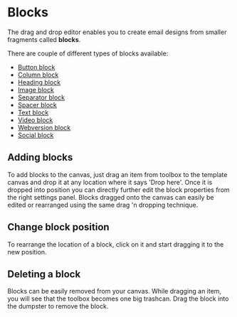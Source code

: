 # Blocks

The drag and drop editor enables you to create email designs from smaller fragments called 
**blocks**. 

There are couple of different types of blocks available:

- [Button block](copernica-docs:MarketingSuite/template-editor/blocks/button)
- [Column block](copernica-docs:MarketingSuite/template-editor/blocks/column)
- [Heading block](copernica-docs:MarketingSuite/template-editor/blocks/heading)
- [Image block](copernica-docs:MarketingSuite/template-editor/blocks/image)
- [Separator block](copernica-docs:MarketingSuite/template-editor/blocks/separator)
- [Spacer block](copernica-docs:MarketingSuite/template-editor/blocks/spacer)
- [Text block](copernica-docs:MarketingSuite/template-editor/blocks/text)
- [Video block](copernica-docs:MarketingSuite/template-editor/blocks/video)
- [Webversion block](copernica-docs:MarketingSuite/template-editor/blocks/webversion)
- [Social block](copernica-docs:MarketingSuite/template-editor/blocks/social)

## Adding blocks

To add blocks to the canvas, just drag an item from toolbox to the template 
canvas and drop it at any location where it says 'Drop here'. Once it is 
dropped into position you can directly further edit the block properties from 
the right settings panel. Blocks dragged onto the canvas can easily be edited 
or rearranged using the same drag 'n dropping technique. 

## Change block position

To rearrange the location of a block, click on it and start dragging it to 
the new position. 

## Deleting a block

Blocks can be easily removed from your canvas. While dragging an item, you will 
see that the toolbox becomes one big trashcan. Drag the block into the dumpster 
to remove the block. 
